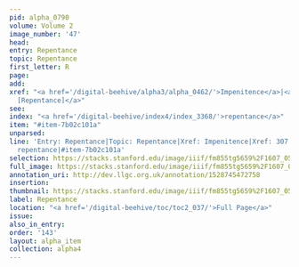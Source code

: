 ```yaml
---
pid: alpha_0790
volume: Volume 2
image_number: '47'
head: 
entry: Repentance
topic: Repentance
first_letter: R
page: 
add: 
xref: "<a href='/digital-beehive/alpha3/alpha_0462/'>Impenitence</a>|<a href='/digital-beehive/num2/num_0350/'>307
  [Repentance]</a>"
see: 
index: "<a href='/digital-beehive/index4/index_3368/'>repentance</a>"
item: "#item-7b02c101a"
unparsed: 
line: 'Entry: Repentance|Topic: Repentance|Xref: Impenitence|Xref: 307 [Repentance]|Index:
  repentance|#item-7b02c101a'
selection: https://stacks.stanford.edu/image/iiif/fm855tg5659%2F1607_0514/317,1265,3036,754/full/0/default.jpg
full_image: https://stacks.stanford.edu/image/iiif/fm855tg5659%2F1607_0514/full/full/0/default.jpg
annotation_uri: http://dev.llgc.org.uk/annotation/1528745472758
insertion: 
thumbnail: https://stacks.stanford.edu/image/iiif/fm855tg5659%2F1607_0514/317,1265,600,180/250,/0/default.jpg
label: Repentance
location: "<a href='/digital-beehive/toc/toc2_037/'>Full Page</a>"
issue: 
also_in_entry: 
order: '143'
layout: alpha_item
collection: alpha4
---
```

